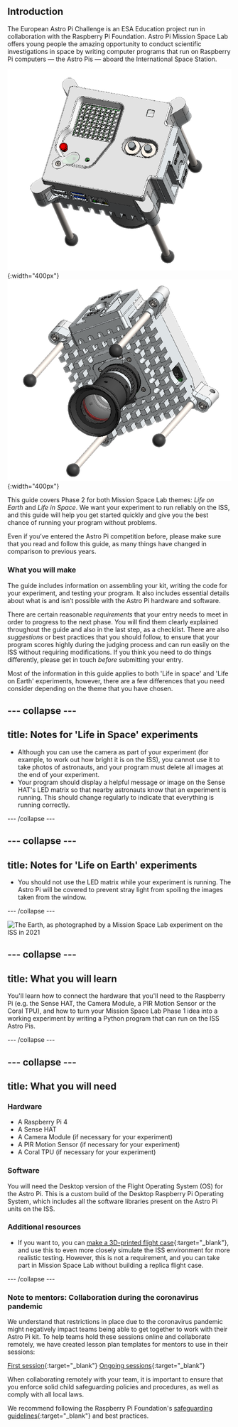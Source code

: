 ## Introduction

The European Astro Pi Challenge is an ESA Education project run in collaboration with the Raspberry Pi Foundation. Astro Pi Mission Space Lab offers young people the amazing opportunity to conduct scientific investigations in space by writing computer programs that run on Raspberry Pi computers — the Astro Pis — aboard the International Space Station.

![](images/astro-pi-front.png){:width="400px"} ![](images/astro-pi-back.png){:width="400px"}

This guide covers Phase 2 for both Mission Space Lab themes: _Life on Earth_ and _Life in Space_. We want your experiment to run reliably on the ISS, and this guide will help you get started quickly and give you the best chance of running your program without problems.

Even if you’ve entered the Astro Pi competition before, please make sure that you read and follow this guide, as many things have changed in comparison to previous years.

### What you will make

The guide includes information on assembling your kit, writing the code for your experiment, and testing your program. It also includes essential details about what is and isn’t possible with the Astro Pi hardware and software.

There are certain reasonable _requirements_ that your entry needs to meet in order to progress to the next phase. You will find them clearly explained throughout the guide and also in the last step, as a checklist. There are also _suggestions_ or best practices that you should follow, to ensure that your program scores highly during the judging process and can run easily on the ISS without requiring modifications. If you think you need to do things differently, please get in touch _before_ submitting your entry.

Most of the information in this guide applies to both 'Life in space' and 'Life on Earth' experiments, however, there are a few differences that you need consider depending on the theme that you have chosen.

--- collapse ---
---
title: Notes for 'Life in Space' experiments
---

+ Although you can use the camera as part of your experiment (for example, to work out how bright it is on the ISS), you cannot use it to take photos of astronauts, and your program must delete all images at the end of your experiment.
+ Your program should display a helpful message or image on the Sense HAT's LED matrix so that nearby astronauts know that an experiment is running. This should change regularly to indicate that everything is running correctly.

--- /collapse ---

--- collapse ---
---
title: Notes for 'Life on Earth' experiments
---

+ You should not use the LED matrix while your experiment is running. The Astro Pi will be covered to prevent stray light from spoiling the images taken from the window.

--- /collapse ---

![The Earth, as photographed by a Mission Space Lab experiment on the ISS in 2021](images/astrocmp-2021.gif)

--- collapse ---
---
title: What you will learn
---

You'll learn how to connect the hardware that you'll need to the Raspberry Pi (e.g. the Sense HAT, the Camera Module, a PIR Motion Sensor or the Coral TPU), and how to turn your Mission Space Lab Phase 1 idea into a working experiment by writing a Python program that can run on the ISS Astro Pis.

--- /collapse ---

--- collapse ---
---
title: What you will need
---
### Hardware

+ A Raspberry Pi 4
+ A Sense HAT
+ A Camera Module (if necessary for your experiment)
+ A PIR Motion Sensor (if necessary for your experiment)
+ A Coral TPU (if necessary for your experiment)

### Software

You will need the Desktop version of the Flight Operating System (OS) for the Astro Pi. This is a custom build of the Desktop Raspberry Pi Operating System, which includes all the software libraries present on the Astro Pi units on the ISS.

### Additional resources

+ If you want to, you can [make a 3D-printed flight case](https://projects.raspberrypi.org/en/projects/astro-pi-flight-case){:target="_blank"}, and use this to even more closely simulate the ISS environment for more realistic testing. However, this is not a requirement, and you can take part in Mission Space Lab without building a replica flight case.

--- /collapse ---

### Note to mentors: Collaboration during the coronavirus pandemic

We understand that restrictions in place due to the coronavirus pandemic might negatively impact teams being able to get together to work with their Astro Pi kit. To help teams hold these sessions online and collaborate remotely, we have created lesson plan templates for mentors to use in their sessions:

[First session](https://rpf.io/first-session-spacelab){:target="_blank"}
[Ongoing sessions](https://rpf.io/ongoing-sessions-spacelab){:target="_blank"}

When collaborating remotely with your team, it is important to ensure that you enforce solid child safeguarding policies and procedures, as well as comply with all local laws. 

We recommend following the Raspberry Pi Foundation's [safeguarding guidelines](https://rpf.io/safeguarding){:target="_blank"} and best practices.
